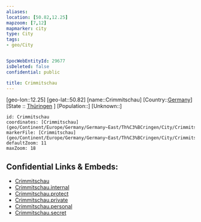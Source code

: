 ```yaml
---
aliases: 
location: [50.82,12.25]
mapzoom: [7,12] 
mapmarker: city 
type: City
tags:
- geo/City


SpocWebEntityId: 29677
isDeleted: false
confidential: public

title: Crimmitschau
---
```

[geo-lon::12.25]
[geo-lat::50.82]
[name::Crimmitschau]
[Country::[Germany](geo/Continent/Europe/Germany.md)]
[State :: [Thüringen](geo/Continent/Europe/Germany/Germany~East/Th%C3%BCringen.md) ]
[Population::]
[Unknown::]


```leaflet
id: Crimmitschau
coordinates: [Crimmitschau](geo/Continent/Europe/Germany/Germany~East/Th%C3%BCringen/City/Crimmitschau.md)
markerFile: [Crimmitschau](geo/Continent/Europe/Germany/Germany~East/Th%C3%BCringen/City/Crimmitschau.md)
defaultZoom: 11 
maxZoom: 18
```


## Confidential Links & Embeds: 
- [Crimmitschau](../../../../../../../../_public/geo/Continent/Europe/Germany/Germany~East/Th%C3%BCringen/City/Crimmitschau.md) 
- [Crimmitschau.internal](../../../../../../../../_internal/geo/Continent/Europe/Germany/Germany~East/Th%C3%BCringen/City/Crimmitschau.internal.md) 
- [Crimmitschau.protect](../../../../../../../../_protect/geo/Continent/Europe/Germany/Germany~East/Th%C3%BCringen/City/Crimmitschau.protect.md) 
- [Crimmitschau.private](../../../../../../../../_private/geo/Continent/Europe/Germany/Germany~East/Th%C3%BCringen/City/Crimmitschau.private.md) 
- [Crimmitschau.personal](../../../../../../../../_personal/geo/Continent/Europe/Germany/Germany~East/Th%C3%BCringen/City/Crimmitschau.personal.md) 
- [Crimmitschau.secret](../../../../../../../../_secret/geo/Continent/Europe/Germany/Germany~East/Th%C3%BCringen/City/Crimmitschau.secret.md) 
